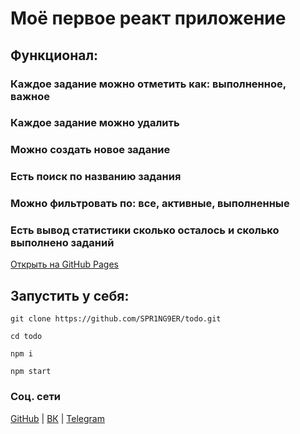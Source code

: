 # Моё первое реакт приложение

## Функционал:

### Каждое задание можно отметить как: выполненное, важное

### Каждое задание можно удалить

### Можно создать новое задание

### Есть поиск по названию задания
 
### Можно фильтровать по: все, активные, выполненные

### Есть вывод статистики сколько осталось и сколько выполнено заданий 

[Открыть на GitHub Pages](https://spr1ng9er.github.io/todo/)

## Запустить у себя: 

`git clone https://github.com/SPR1NG9ER/todo.git`

`cd todo`

`npm i`

`npm start`

### Соц. сети

[GitHub](https://spr1ng9er.github.io/todo/) | [ВК](https://vk.com/id304603991) | [Telegram](https://t.me/powerofweb) 
